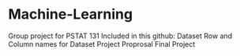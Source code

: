 # Machine-Learning
Group project for PSTAT 131
Included in this github:
  Dataset
  Row and Column names for Dataset
  Project Proprosal
  Final Project
